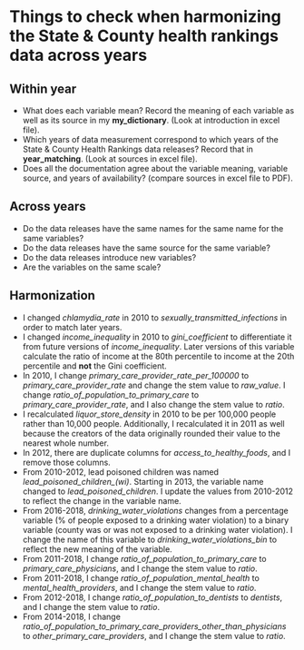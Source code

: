 # Things to check when harmonizing the State & County health rankings data across years

## Within year

* What does each variable mean? Record the meaning of each variable as well as its source in my **my_dictionary**. (Look at introduction in excel file).
* Which years of data measurement correspond to which years of the State & County Health Rankings data releases? Record that in **year_matching**. (Look at sources in excel file).
* Does all the documentation agree about the variable meaning, variable source, and years of availability? (compare sources in excel file to PDF).

## Across years

* Do the data releases have the same names for the same name for the same variables?
* Do the data releases have the same source for the same variable?
* Do the data releases introduce new variables?
* Are the variables on the same scale?

## Harmonization

* I changed *chlamydia_rate* in 2010 to *sexually_transmitted_infections* in order to match later years.
* I changed *income_inequality* in 2010 to *gini_coefficient* to differentiate it from future versions of *income_inequality*. Later versions of this variable calculate the ratio of income at the 80th percentile to income at the 20th percentile and **not** the Gini coefficient.
* In 2010, I change *primary_care_provider_rate_per_100000* to *primary_care_provider_rate* and change the stem value to *raw_value*. I change *ratio_of_population_to_primary_care* to *primary_care_provider_rate*, and I also change the stem value to *ratio*.
* I recalculated *liquor_store_density* in 2010 to be per 100,000 people rather than 10,000 people. Additionally, I recalculated it in 2011 as well because the creators of the data originally rounded their value to the nearest whole number.
* In 2012, there are duplicate columns for *access_to_healthy_foods*, and I remove those columns.
* From 2010-2012, lead poisoned children was named *lead_poisoned_children_(wi)*. Starting in 2013, the variable name changed to *lead_poisoned_children*. I update the values from 2010-2012 to reflect the change in the variable name.
* From 2016-2018, *drinking_water_violations* changes from a percentage variable (% of people exposed to a drinking water violation) to a binary variable (county was or was not exposed to a drinking water violation). I change the name of this variable to *drinking_water_violations_bin* to reflect the new meaning of the variable.
* From 2011-2018, I change *ratio_of_population_to_primary_care* to *primary_care_physicians*, and I change the stem value to *ratio*.
* From 2011-2018, I change *ratio_of_population_mental_health* to *mental_health_providers*, and I change the stem value to *ratio*.
* From 2012-2018, I change *ratio_of_population_to_dentists* to *dentists*, and I change the stem value to *ratio*.
* From 2014-2018, I change *ratio_of_population_to_primary_care_providers_other_than_physicians* to *other_primary_care_providers*, and I change the stem value to *ratio*.
